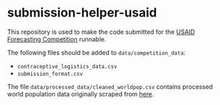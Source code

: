 # submission-helper-usaid

This repository is used to make the code submitted for the [USAID Forecasting Competition](https://competitions4dev.org/forecastingprize) runnable.

The following files should be added to `data/competition_data`:
- `contraceptive_logistics_data.csv`
- `submission_format.csv`

The file `data/processed_data/cleaned_worldpop.csv` contains processed world population data originally scraped from [here](https://www.worldpop.org/geodata/listing?id=30).
